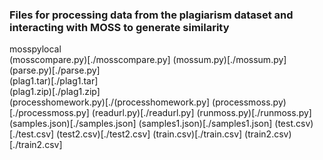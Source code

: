 ### Files for processing data from the plagiarism dataset and interacting with MOSS to generate similarity

mosspylocal<br>
(mosscompare.py)[./mosscompare.py]
(mossum.py)[./mossum.py] <br>
(parse.py)[./parse.py] <br>
(plag1.tar)[./plag1.tar] <br>
(plag1.zip)[./plag1.zip] <br>
(processhomework.py)[./(processhomework.py]
(processmoss.py)[./processmoss.py]
(readurl.py)[./readurl.py]
(runmoss.py)[./runmoss.py]
(samples.json)[./samples.json]
(samples1.json)[./samples1.json]
(test.csv)[./test.csv]
(test2.csv)[./test2.csv]
(train.csv)[./train.csv]
(train2.csv)[./train2.csv]

